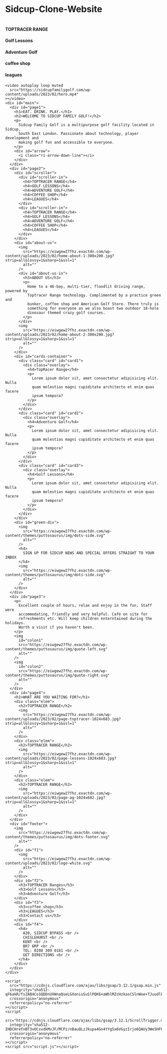 # Sidcup-Clone-Website

<!DOCTYPE html>
<html lang="en">
  <head>
    <meta charset="UTF-8" />
    <meta name="viewport" content="width=device-width, initial-scale=1.0" />
    <title>Sidcup Family Golf</title>
    <link
      rel="shortcut icon"
      href="https://sidcupfamilygolf.com/wp-content/themes/puttosaurus/favicons/favicon-32x32.png"
      type="image/x-icon"
    />
    <link
      href="https://cdn.jsdelivr.net/npm/remixicon@3.4.0/fonts/remixicon.css"
      rel="stylesheet"
    />
    <link rel="stylesheet" href="style.css" />
  </head>

  <body>
    <div id="nav">
      <img
        src="https://eiwgew27fhz.exactdn.com/wp-content/uploads/2023/02/logo-white.svg"
        alt=""
      />
      <h4>TOPTRACER RANGE</h4>
      <h4>Golf Lessons</h4>
      <h4>Adventure Golf</h4>
      <h4>coffee shop</h4>
      <h4>leagues</h4>
    </div>
    <div id="cursor"></div>
    <div id="cursor-blur"></div>

    <video autoplay loop muted
      src="https://sidcupfamilygolf.com/wp-content/uploads/2023/02/hero.mp4"
    ></video>
    <div id="main">
      <div id="page1">
        <h1>EAT. DRINK. PLAY.</h1>
        <h2>WELCOME TO SIDCUP FAMILY GOLF!</h2>
        <p>
          Sidcup Family Golf is a multipurpose golf facility located in Sidcup,
          South East London. Passionate about technology, player development and
          making golf fun and accessible to everyone.
        </p>
        <div id="arrow">
          <i class="ri-arrow-down-line"></i>
        </div>
      </div>
      <div id="page2">
        <div id="scroller">
          <div id="scroller-in">
            <h4>TOPTRACER RANGE</h4>
            <h4>GOLF LESSONS</h4>
            <h4>ADVENTURE GOLF</h4>
            <h4>COFFEE SHOP</h4>
            <h4>LEAGUES</h4>
          </div>
          <div id="scroller-in">
            <h4>TOPTRACER RANGE</h4>
            <h4>GOLF LESSONS</h4>
            <h4>ADVENTURE GOLF</h4>
            <h4>COFFEE SHOP</h4>
            <h4>LEAGUES</h4>
          </div>
        </div>
        <div id="about-us">
          <img
            src="https://eiwgew27fhz.exactdn.com/wp-content/uploads/2023/02/home-about-1-300x200.jpg?strip=all&lossy=1&sharp=1&ssl=1"
            alt=""
          />
          <div id="about-us-in">
            <h3>ABOUT US</h3>
            <p>
              Home to a 46-bay, multi-tier, floodlit driving range, powered by
              Toptracer Range technology. Complimented by a practice green and
              bunker, coffee shop and American Golf Store. There truly is
              something for everyone as we also boast two outdoor 18-hole
              dinosaur themed crazy golf courses.
            </p>
          </div>
          <img
            src="https://eiwgew27fhz.exactdn.com/wp-content/uploads/2023/02/home-about-2-300x200.jpg?strip=all&lossy=1&sharp=1&ssl=1"
            alt=""
          />
        </div>
        <div id="cards-container">
          <div class="card" id="card1">
            <div class="overlay">
              <h4>TopRacer Range</h4>
              <p>
                Lorem ipsum dolor sit, amet consectetur adipisicing elit. Nulla
                quam molestias magni cupiditate architecto et enim quas facere
                ipsum tempora?
              </p>
            </div>
          </div>
          <div class="card" id="card2">
            <div class="overlay">
              <h4>Adventure Golf</h4>
              <p>
                Lorem ipsum dolor sit, amet consectetur adipisicing elit. Nulla
                quam molestias magni cupiditate architecto et enim quas facere
                ipsum tempora?
              </p>
            </div>
          </div>
          <div class="card" id="card3">
            <div class="overlay">
              <h4>Golf Lessons</h4>
              <p>
                Lorem ipsum dolor sit, amet consectetur adipisicing elit. Nulla
                quam molestias magni cupiditate architecto et enim quas facere
                ipsum tempora?
              </p>
            </div>
          </div>
        </div>
        <div id="green-div">
          <img
            src="https://eiwgew27fhz.exactdn.com/wp-content/themes/puttosaurus/img/dots-side.svg"
            alt=""
          />
          <h4>
            SIGN UP FOR SIDCUP NEWS AND SPECIAL OFFERS STRAIGHT TO YOUR INBOX
          </h4>
          <img
            src="https://eiwgew27fhz.exactdn.com/wp-content/themes/puttosaurus/img/dots-side.svg"
            alt=""
          />
        </div>
      </div>
      <div id="page3">
        <p>
          Excellent couple of hours, relax and enjoy in the fun. Staff were
          accommodating, friendly and very helpful. Café on site for
          refreshments etc. Will keep children enterntained during the holidays.
          Worth a visit if you haven't been.
        </p>
        <img
          id="colon1"
          src="https://eiwgew27fhz.exactdn.com/wp-content/themes/puttosaurus/img/quote-left.svg"
          alt=""
        />
        <img
          id="colon2"
          src="https://eiwgew27fhz.exactdn.com/wp-content/themes/puttosaurus/img/quote-right.svg"
          alt=""
        />
      </div>
      <div id="page4">
        <h1>WHAT ARE YOU WAITING FOR?</h1>
        <div class="elem">
          <h2>TOPTRACER RANGE</h2>
          <img
            src="https://eiwgew27fhz.exactdn.com/wp-content/uploads/2023/02/page-toptracer-1024x683.jpg?strip=all&lossy=1&sharp=1&ssl=1"
            alt=""
          />
        </div>
        <div class="elem">
          <h2>TOPTRACER RANGE</h2>
          <img
            src="https://eiwgew27fhz.exactdn.com/wp-content/uploads/2023/02/page-lessons-1024x683.jpg?strip=all&lossy=1&sharp=1&ssl=1"
            alt=""
          />
        </div>
        <div class="elem">
          <h2>TOPTRACER RANGE</h2>
          <img
            src="https://eiwgew27fhz.exactdn.com/wp-content/uploads/2023/02/page-ag-1024x682.jpg?strip=all&lossy=1&sharp=1&ssl=1"
            alt=""
          />
        </div>
      </div>
      <div id="footer">
        <img
          src="https://eiwgew27fhz.exactdn.com/wp-content/themes/puttosaurus/img/dots-footer.svg"
          alt=""
        />
        <div id="f1">
          <img
            src="https://eiwgew27fhz.exactdn.com/wp-content/uploads/2023/02/logo-white.svg"
            alt=""
          />
        </div>
        <div id="f2">
          <h3>TOPTRACER Ranges</h3>
          <h3>Golf Lessons</h3>
          <h3>Adventure Golf</h3>
        </div>
        <div id="f3">
          <h3>coffee shop</h3>
          <h3>LEAGUES</h3>
          <h3>Contact us</h3>
        </div>
        <div id="f4">
          <h4>
            A20, SIDCUP BYPASS <br />
            CHISLEHURST <br />
            KENT <br />
            BR7 6RP <br />
            TEL: 0208 309 0181 <br />
            GET DIRECTIONS <br />
          </h4>
        </div>
      </div>
    </div>

    <script
      src="https://cdnjs.cloudflare.com/ajax/libs/gsap/3.12.1/gsap.min.js"
      integrity="sha512-qF6akR/fsZAB4Co1QDDnUXWnaQseLGXoniuSuSlPQK6+aWhlMZcHzkasCSlnWoe+TJuudlka1/IQ01Dnhgq95g=="
      crossorigin="anonymous"
      referrerpolicy="no-referrer"
    ></script>
    <script
      src="https://cdnjs.cloudflare.com/ajax/libs/gsap/3.12.1/ScrollTrigger.min.js"
      integrity="sha512-IHDCHrefnBT3vOCsvdkMvJF/MCPz/nBauQLzJkupa4Gn4tYg5a6VGyzIrjo6QAUy3We5HFOZUlkUpP0dkgE60A=="
      crossorigin="anonymous"
      referrerpolicy="no-referrer"
    ></script>
    <script src="script.js"></script>
  </body>
</html>
